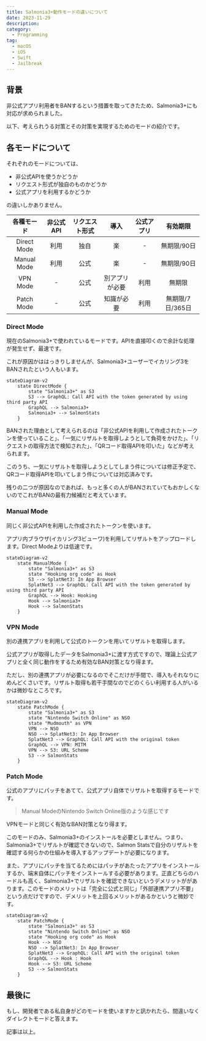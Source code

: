 ```yaml
---
title: Salmonia3+動作モードの違いについて 
date: 2023-11-29
description: 
category:
  - Programming
tag:
  - macOS
  - iOS
  - Swift
  - Jailbreak
---
```


## 背景

非公式アプリ利用者をBANするという措置を取ってきたため、Salmonia3+にも対応が求められました。

以下、考えられうる対策とその対策を実現するためのモードの紹介です。

## 各モードについて

それぞれのモードについては、

- 非公式APIを使うかどうか
- リクエスト形式が独自のものかどうか
- 公式アプリを利用するかどうか

の違いしかありません。

| 各種モード  | 非公式API | リクエスト形式 | 導入           | 公式アプリ | 有効期限         | 
| :---------: | :-------: | :------------: | :------------: | :--------: | :--------------: | 
| Direct Mode | 利用      | 独自           | 楽             | -          | 無期限/90日      | 
| Manual Mode | 利用      | 公式           | 楽             | -          | 無期限/90日      | 
| VPN Mode    | -         | 公式           | 別アプリが必要 | 利用       | 無期限           | 
| Patch Mode  | -         | 公式           | 知識が必要     | 利用       | 無期限/7日/365日 | 

### Direct Mode

現在のSalmonia3+で使われているモードです。APIを直接叩くので余計な処理が発生せず、最速です。

これが原因かははっきりしませんが、Salmonia3+ユーザーでイカリング3をBANされたという人もいます。

```mermaid
stateDiagram-v2
    state DirectMode {
        state "Salmonia3+" as S3
        S3 --> GraphQL: Call API with the token generated by using third party API
        GraphQL --> Salmonia3+
        Salmonia3+ --> SalmonStats
    }
```

BANされた理由として考えられるのは「非公式APIを利用して作成されたトークンを使っていること」、「一気にリザルトを取得しようとして負荷をかけた」、「リクエストの取得方法で検知された」、「QRコード取得APIを叩いた」などが考えられます。

このうち、一気にリザルトを取得しようとしてしまう件については修正予定で、QRコード取得APIを叩いてしまう件については対応済みです。

残りの二つが原因なのであれば、もっと多くの人がBANされていてもおかしくないのでこれがBANの最有力候補だと考えています。

### Manual Mode

同じく非公式APIを利用した作成されたトークンを使います。

アプリ内ブラウザ(イカリング3ビューワ)を利用してリザルトをアップロードします。Direct Modeよりは低速です。

```mermaid
stateDiagram-v2
    state ManualMode {
        state "Salmonia3+" as S3
        state "Hooking org code" as Hook
        S3 --> SplatNet3: In App Browser
        SplatNet3 --> GraphQL: Call API with the token generated by using third party API
        GraphQL --> Hook: Hooking
        Hook --> Salmonia3+
        Hook --> SalmonStats
    }
```

### VPN Mode

別の連携アプリを利用して公式のトークンを用いてリザルトを取得します。

公式アプリが取得したデータをSalmonia3+に渡す方式ですので、理論上公式アプリと全く同じ動作をするため有効なBAN対策となり得ます。

ただし、別の連携アプリが必要になるのでそこだけが手間で、導入もそれなりにめんどくさいです。リザルト取得も若干手間なのでどのくらい利用する人がいるかは微妙なところです。

```mermaid
stateDiagram-v2
    state PatchMode {
        state "Salmonia3+" as S3
        state "Nintendo Switch Online" as NSO
        state "Mudmouth" as VPN
        VPN --> NSO
        NSO --> SplatNet3: In App Browser
        SplatNet3 --> GraphQL: Call API with the original token
        GraphQL --> VPN: MITM
        VPN --> S3: URL Scheme
        S3 --> SalmonStats
    }
```

### Patch Mode

公式のアプリにパッチをあてて、公式アプリ自体でリザルトを取得するモードです。

> Manual ModeのNintendo Switch Online版のような感じです

VPNモードと同じく有効なBAN対策となり得ます。

このモードのみ、Salmonia3+のインストールを必要としません。つまり、Salmonia3+でリザルトが確認できないので、Salmon Statsで自分のリザルトを確認する何らかの仕組みを導入するアップデートが必要になります。

また、アプリにパッチを当てるためにはパッチがあたったアプリをインストールするか、端末自体にパッチをインストールする必要があります。正直どちらのハードルも高く、Salmonia3+でリザルトを確認できないというデメリットががあります。このモードのメリットは「完全に公式と同じ」「外部連携アプリ不要」という点だけですので、デメリットを上回るメリットがあるかというと微妙です。

```mermaid
stateDiagram-v2
    state PatchMode {
        state "Salmonia3+" as S3
        state "Nintendo Switch Online" as NSO
        state "Hooking org code" as Hook
        Hook --> NSO
        NSO --> SplatNet3: In App Browser
        SplatNet3 --> GraphQL: Call API with the original token
        GraphQL --> Hook : Hook
        Hook --> S3: URL Scheme
        S3 --> SalmonStats
    }
```

## 最後に

もし、開発者である私自身がどのモードを使いますかと訊かれたら、間違いなくダイレクトモードと答えます。

記事は以上。